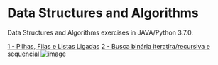 # Data Structures and Algorithms

Data Structures and Algorithms exercises in JAVA/Python 3.7.0.

[1 - Pilhas, Filas e Listas Ligadas](https://github.com/MurylloEx/Data-Structures-and-Algorithms/Week_1)
[2 - Busca binária iteratira/recursiva e sequencial](https://github.com/MurylloEx/Data-Structures-and-Algorithms/Week_2)
![image](https://user-images.githubusercontent.com/32225687/93008264-23c8c780-f549-11ea-9000-3c4676a63961.png)
